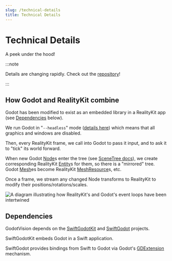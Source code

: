 ```yaml
---
slug: /technical-details
title: Technical Details
---
```


# Technical Details

A peek under the hood!


:::note

Details are changing rapidly. Check out the [repository](https://github.com/kevinw/GodotVision)!

:::

## How Godot and RealityKit combine

Godot has been modified to exist as an embedded library in a RealityKit app (see [Dependencies](#dependencies) below).

We run Godot in "`--headless`" mode ([details here](https://docs.godotengine.org/en/stable/tutorials/export/exporting_for_dedicated_servers.html)) which means that all graphics and windows are disabled.

Then, every RealityKit frame, we call into Godot to pass it input, and to ask it to "tick" its world forward. 

When new Godot [Node](https://docs.godotengine.org/en/stable/classes/class_node.html)s enter the tree (see [SceneTree docs](https://docs.godotengine.org/en/stable/tutorials/scripting/scene_tree.html)), we create corresponding RealityKit [Entity](https://developer.apple.com/documentation/realitykit/entity)s for them, so there is a "mirrored" tree. Godot [Mesh](https://docs.godotengine.org/en/stable/classes/class_mesh.html)es become RealityKit [MeshResource](https://developer.apple.com/documentation/realitykit/meshresource)s, etc.

Once a frame, we stream any changed Node transforms to RealityKit to modify their positions/rotations/scales.


![A diagram illustrating how RealityKit's and Godot's event loops have been intertwined](/img/event-loops.jpg)

## Dependencies

GodotVision depends on the [SwiftGodotKit](https://github.com/migueldeicaza/SwiftGodotKit) and [SwiftGodot](https://github.com/migueldeicaza/SwiftGodot) projects.

SwiftGodotKit embeds Godot in a Swift application.

SwiftGodot provides bindings from Swift to Godot via Godot's [GDExtension](https://docs.godotengine.org/en/stable/tutorials/scripting/gdextension/what_is_gdextension.html) mechanism.